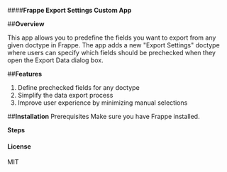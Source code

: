 ####**Frappe Export Settings Custom App**

##**Overview**

This app allows you to predefine the fields you want to export from any given doctype in Frappe. The app adds a new "Export Settings" doctype where users can specify which fields should be prechecked when they open the Export Data dialog box.

##**Features**

1. Define prechecked fields for any doctype
1. Simplify the data export process
1. Improve user experience by minimizing manual selections

##**Installation**
Prerequisites
Make sure you have Frappe installed.

**Steps**

#### License

MIT
